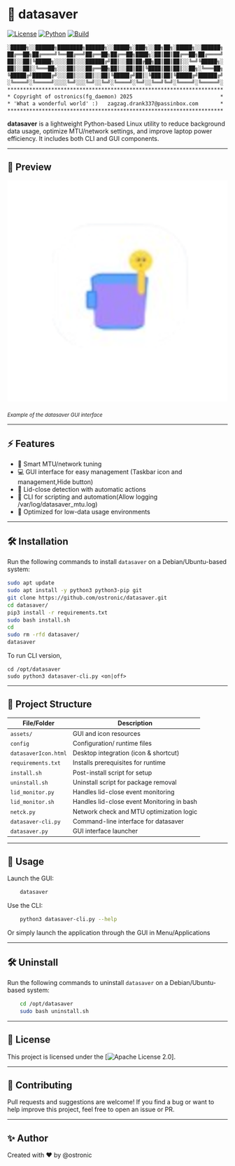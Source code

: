 # 📶 datasaver

[![License](https://img.shields.io/badge/License-Apache%202.0-blue.svg)](LICENSE)
[![Python](https://img.shields.io/badge/Python-3.x-blue.svg)](https://www.python.org/)
[![Build](https://img.shields.io/github/actions/workflow/status/ostronic/datasaver/python-app.yml?label=build)](https://github.com/ostronic/datasaver/actions)

    ░█████╗░░██████╗████████╗██████╗░░█████╗░███╗░░██╗██╗░█████╗░░██████╗
    ██╔══██╗██╔════╝╚══██╔══╝██╔══██╗██╔══██╗████╗░██║██║██╔══██╗██╔════╝
    ██║░░██║╚█████╗░░░░██║░░░██████╔╝██║░░██║██╔██╗██║██║██║░░╚═╝╚█████╗░
    ██║░░██║░╚═══██╗░░░██║░░░██╔══██╗██║░░██║██║╚████║██║██║░░██╗░╚═══██╗
    ╚█████╔╝██████╔╝░░░██║░░░██║░░██║╚█████╔╝██║░╚███║██║╚█████╔╝██████╔╝
    ░╚════╝░╚═════╝░░░░╚═╝░░░╚═╝░░╚═╝░╚════╝░╚═╝░░╚══╝╚═╝░╚════╝░╚═════╝░
    *********************************************************************
    * Copyright of ostronics(fg_daemon) 2025                            *
    * 'What a wonderful world' :)   zagzag.drank337@passinbox.com       *
    *********************************************************************

**datasaver** is a lightweight Python-based Linux utility to reduce background data usage, optimize MTU/network settings, and improve laptop power efficiency. It includes both CLI and GUI components.

---

## 📸 Preview

![datasaver GUI screenshot](assets/datasaver.png)

<sub>_Example of the datasaver GUI interface_</sub>

---

## ⚡ Features

- 🧠 Smart MTU/network tuning
- 💻 GUI interface for easy management (Taskbar icon and management,Hide button)
- 🔌 Lid-close detection with automatic actions
- 🔧 CLI for scripting and automation(Allow logging /var/log/datasaver_mtu.log)
- 📡 Optimized for low-data usage environments

---

## 🛠️ Installation

Run the following commands to install `datasaver` on a Debian/Ubuntu-based system:

```bash
sudo apt update
sudo apt install -y python3 python3-pip git
git clone https://github.com/ostronic/datasaver.git
cd datasaver/
pip3 install -r requirements.txt
sudo bash install.sh
cd
sudo rm -rfd datasaver/
datasaver
```
To run CLI version,
```
cd /opt/datasaver
sudo python3 datasaver-cli.py <on|off>
```

---

## 📂 Project Structure
| File/Folder          | Description                                  |
| -------------------- | ---------------------------------------------|
| `assets/`            | GUI and icon resources                       |
| `config`             | Configuration/ runtime files                 |
| `datasaverIcon.html` | Desktop integration (icon & shortcut)        |
| `requirements.txt`   | Installs prerequisites for runtime           |
| `install.sh`         | Post-install script for setup                |
| `uninstall.sh`       | Uninstall script for package removal         |
| `lid_monitor.py`     | Handles lid-close event monitoring           |
| `lid_monitor.sh`     | Handles lid-close event Monitoring in bash   |
| `netck.py`           | Network check and MTU optimization logic     |
| `datasaver-cli.py`   | Command-line interface for datasaver         |
| `datasaver.py`       | GUI interface launcher                       |

---

## 🧪 Usage
Launch the GUI:

```bash
    datasaver
```
Use the CLI:

```bash
    python3 datasaver-cli.py --help
```

Or simply launch the application through the GUI in Menu/Applications

---

## 🛠️ Uninstall

Run the following commands to uninstall `datasaver` on a Debian/Ubuntu-based system:

```bash
    cd /opt/datasaver
    sudo bash uninstall.sh
```

---

## 🧾 License
This project is licensed under the [![Apache License 2.0](https://img.shields.io/badge/License-Apache%202.0-blue.svg)].

---

## 🙌 Contributing
Pull requests and suggestions are welcome! If you find a bug or want to help improve this project, feel free to open an issue or PR.

---

## ✨ Author
Created with ❤️ by @ostronic
